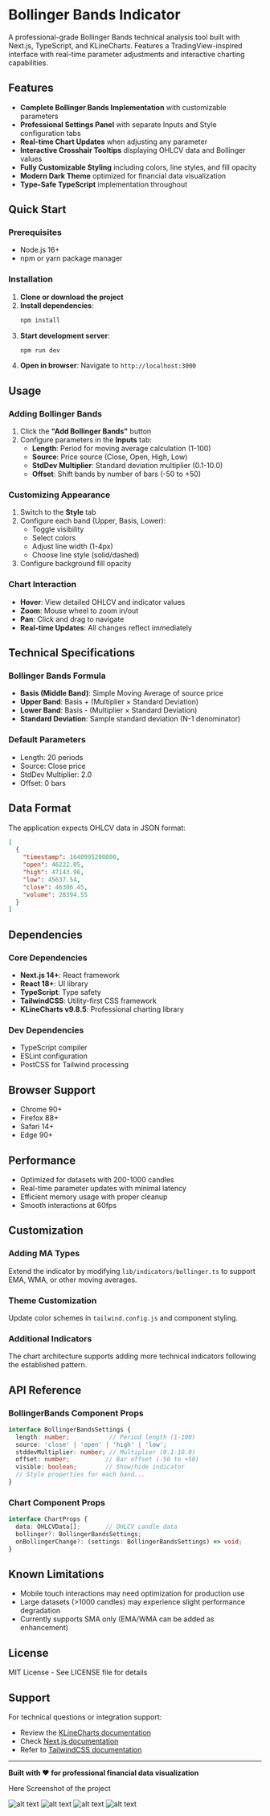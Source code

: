 # Bollinger Bands Indicator

A professional-grade Bollinger Bands technical analysis tool built with Next.js, TypeScript, and KLineCharts. Features a TradingView-inspired interface with real-time parameter adjustments and interactive charting capabilities.

## Features

- **Complete Bollinger Bands Implementation** with customizable parameters
- **Professional Settings Panel** with separate Inputs and Style configuration tabs
- **Real-time Chart Updates** when adjusting any parameter
- **Interactive Crosshair Tooltips** displaying OHLCV data and Bollinger values
- **Fully Customizable Styling** including colors, line styles, and fill opacity
- **Modern Dark Theme** optimized for financial data visualization
- **Type-Safe TypeScript** implementation throughout

## Quick Start

### Prerequisites
- Node.js 16+ 
- npm or yarn package manager

### Installation

1. **Clone or download the project**
2. **Install dependencies**:
   ```bash
   npm install
   ```
3. **Start development server**:
   ```bash
   npm run dev
   ```
4. **Open in browser**: Navigate to `http://localhost:3000`



## Usage

### Adding Bollinger Bands
1. Click the **"Add Bollinger Bands"** button
2. Configure parameters in the **Inputs** tab:
   - **Length**: Period for moving average calculation (1-100)
   - **Source**: Price source (Close, Open, High, Low)
   - **StdDev Multiplier**: Standard deviation multiplier (0.1-10.0)
   - **Offset**: Shift bands by number of bars (-50 to +50)

### Customizing Appearance
1. Switch to the **Style** tab
2. Configure each band (Upper, Basis, Lower):
   - Toggle visibility
   - Select colors
   - Adjust line width (1-4px)
   - Choose line style (solid/dashed)
3. Configure background fill opacity

### Chart Interaction
- **Hover**: View detailed OHLCV and indicator values
- **Zoom**: Mouse wheel to zoom in/out
- **Pan**: Click and drag to navigate
- **Real-time Updates**: All changes reflect immediately

## Technical Specifications

### Bollinger Bands Formula
- **Basis (Middle Band)**: Simple Moving Average of source price
- **Upper Band**: Basis + (Multiplier × Standard Deviation)
- **Lower Band**: Basis - (Multiplier × Standard Deviation)
- **Standard Deviation**: Sample standard deviation (N-1 denominator)

### Default Parameters
- Length: 20 periods
- Source: Close price
- StdDev Multiplier: 2.0
- Offset: 0 bars

## Data Format

The application expects OHLCV data in JSON format:

```json
[
  {
    "timestamp": 1640995200000,
    "open": 46222.05,
    "high": 47143.98,
    "low": 45637.54,
    "close": 46306.45,
    "volume": 28394.55
  }
]
```



## Dependencies

### Core Dependencies
- **Next.js 14+**: React framework
- **React 18+**: UI library
- **TypeScript**: Type safety
- **TailwindCSS**: Utility-first CSS framework
- **KLineCharts v9.8.5**: Professional charting library

### Dev Dependencies
- TypeScript compiler
- ESLint configuration
- PostCSS for Tailwind processing

## Browser Support

- Chrome 90+
- Firefox 88+
- Safari 14+
- Edge 90+

## Performance

- Optimized for datasets with 200-1000 candles
- Real-time parameter updates with minimal latency
- Efficient memory usage with proper cleanup
- Smooth interactions at 60fps

## Customization

### Adding MA Types
Extend the indicator by modifying `lib/indicators/bollinger.ts` to support EMA, WMA, or other moving averages.

### Theme Customization
Update color schemes in `tailwind.config.js` and component styling.

### Additional Indicators
The chart architecture supports adding more technical indicators following the established pattern.

## API Reference

### BollingerBands Component Props
```typescript
interface BollingerBandsSettings {
  length: number;           // Period length (1-100)
  source: 'close' | 'open' | 'high' | 'low';
  stddevMultiplier: number; // Multiplier (0.1-10.0)
  offset: number;          // Bar offset (-50 to +50)
  visible: boolean;        // Show/hide indicator
  // Style properties for each band...
}
```

### Chart Component Props
```typescript
interface ChartProps {
  data: OHLCVData[];       // OHLCV candle data
  bollinger?: BollingerBandsSettings;
  onBollingerChange?: (settings: BollingerBandsSettings) => void;
}
```

## Known Limitations

- Mobile touch interactions may need optimization for production use
- Large datasets (>1000 candles) may experience slight performance degradation
- Currently supports SMA only (EMA/WMA can be added as enhancement)

## License

MIT License - See LICENSE file for details

## Support

For technical questions or integration support:
- Review the [KLineCharts documentation](https://klinecharts.com/en-US/)
- Check [Next.js documentation](https://nextjs.org/docs)
- Refer to [TailwindCSS documentation](https://tailwindcss.com/docs)

---

**Built with ❤️ for professional financial data visualization**

Here Screenshot of the project

![alt text](image.png)
![alt text](image-1.png)
![alt text](image-2.png)
![alt text](image-3.png)
